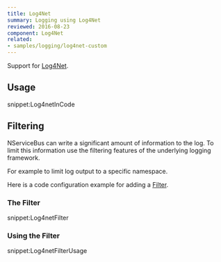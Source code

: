 ```yaml
---
title: Log4Net
summary: Logging using Log4Net
reviewed: 2016-08-23
component: Log4Net
related:
- samples/logging/log4net-custom
---
```


Support for [Log4Net](http://logging.apache.org/log4net/).


## Usage

snippet:Log4netInCode


## Filtering

NServiceBus can write a significant amount of information to the log. To limit this information use the filtering features of the underlying logging framework.

For example to limit log output to a specific namespace.

Here is a code configuration example for adding a [Filter](http://logging.apache.org/log4net/release/manual/configuration.html#filters).


### The Filter

snippet:Log4netFilter


### Using the Filter

snippet:Log4netFilterUsage
